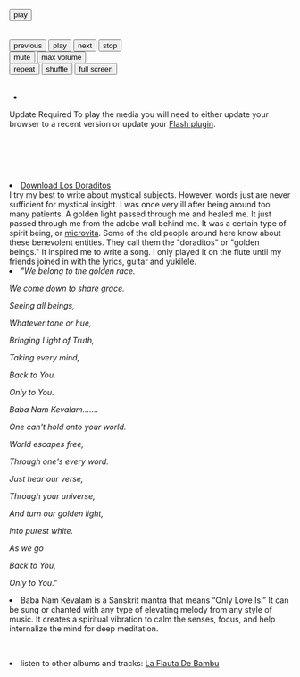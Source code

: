 
<html>
<head>
<meta charset="utf-8" />
<!-- Website Design By: www.happyworm.com -->
<title>Los Doraditos</title>
<meta http-equiv="Content-Type" content="text/html; charset=iso-8859-1" />
<link href="/dist/skin/blue.monday/css/jplayer.blue.monday.min.css" rel="stylesheet" type="text/css" />
<script type="text/javascript" src="/lib/jquery.min.js"></script>
<script type="text/javascript" src="/dist/jplayer/jquery.jplayer.min.js"></script>
<script type="text/javascript" src="/dist/add-on/jplayer.playlist.min.js"></script>
<script type="text/javascript">
//<![CDATA[
$(document).ready(function(){

	var myPlaylist = new jPlayerPlaylist({
		jPlayer: "#jquery_jplayer_N",
		cssSelectorAncestor: "#jp_container_N"
	}, [
		{
		   title:"Los Doraditos",
				artist:"El Misterio",
				mp3:"http://data.elmisterio.org/music/Kiirtan-El-Misterio/los-doraditos.mp3",
				poster: "http://data.elmisterio.org/assets/images/klee.jpg"
		}
	], {
		playlistOptions: {
			enableRemoveControls: true
		},
		swfPath: "/dist/jplayer",
		supplied: "webmv, ogv, m4v, oga, mp3",
		useStateClassSkin: true,
		autoBlur: false,
		smoothPlayBar: true,
		keyEnabled: true,
		audioFullScreen: true
	});

	// Click handlers for jPlayerPlaylist method demo

	// Audio mix playlist

	$("#playlist-setPlaylist-audio-mix").click(function() {
		myPlaylist.setPlaylist([
			{
			title:"Pictures At An Exhibition - Mussorgsky",
			artist:"Quetzal Eckhart",
			mp3:"http://data.elmisterio.org/music/Contemplations-On-A-Quena/pictures-at-an-exhibition.mp3",
			poster: "http://elmisterio.org/assets/images/cross-quena.jpg"
			},
			{				
				title:"Adagio",
			artist:"Quetzal Eckhart",
			mp3:"http://data.elmisterio.org/music/Contemplations-On-A-Quena/adagio.mp3",
			poster: "http://elmisterio.org/assets/images/cross-quena.jpg"
			},
			{
					title:"Andalouse",
			artist:"Quetzal Eckhart",
			mp3:"http://data.elmisterio.org/music/Contemplations-On-A-Quena/andalouse.mp3",
			poster: "http://elmisterio.org/assets/images/cross-quena.jpg"
			},
			{
					title:"Meditation",
			artist:"Quetzal Eckhart",
			mp3:"http://data.elmisterio.org/music/Contemplations-On-A-Quena/meditation.mp3",
			poster: "http://elmisterio.org/assets/images/cross-quena.jpg"
			},
			{
				title:"Dvorak",
			artist:"Quetzal Eckhart",
			mp3:"http://data.elmisterio.org/music/Contemplations-On-A-Quena/dvorak.mp3",
			poster: "http://elmisterio.org/assets/images/cross-quena.jpg"
			},
			{
                title:"Whistles",
			artist:"Quetzal Eckhart",
			mp3:"http://data.elmisterio.org/music/Contemplations-On-A-Quena/whistles.mp3",
			poster: "http://elmisterio.org/assets/images/cross-quena.jpg"
			},
			{
                title:"John Dowland Songs",
			artist:"Quetzal Eckhart",
			mp3:"http://data.elmisterio.org/music/Contemplations-On-A-Quena/dowland.mp3",
			poster: "http://elmisterio.org/assets/images/cross-quena.jpg"
			},
			{
                title:"Nocturne - Chopin",
			artist:"Quetzal Eckhart",
			mp3:"http://data.elmisterio.org/music/Contemplations-On-A-Quena/nocturne.mp3",
			poster: "http://elmisterio.org/assets/images/cross-quena.jpg"
			},
			{
                title:"Anandamurti Melodies",
			artist:"Quetzal Eckhart",
			mp3:"http://data.elmisterio.org/music/Contemplations-On-A-Quena/anandamurti.mp3",
			poster: "http://elmisterio.org/assets/images/cross-quena.jpg"
			},
			{
                title:"William Enckhausen plays Heinrich Enckhausen, Handel, and Telemann",
			artist:"Quetzal Eckhart",
			mp3:"http://data.elmisterio.org/music/Contemplations-On-A-Quena/enckhausen.mp3",
			poster: "http://elmisterio.org/assets/images/cross-quena.jpg"
			},
			{
                title:"Reverie - Debussy",
			artist:"Quetzal Eckhart",
			mp3:"http://data.elmisterio.org/music/Contemplations-On-A-Quena/reverie.mp3",
			poster: "http://elmisterio.org/assets/images/cross-quena.jpg"
			},
			{
                title:"Dance Of The Blessed Spirits",
			artist:"Quetzal Eckhart",
			mp3:"http://data.elmisterio.org/music/Contemplations-On-A-Quena/blessed-spirits.mp3",
			poster: "http://elmisterio.org/assets/images/cross-quena.jpg"
			},
			{
                title:"Los Doraditos",
			artist:"Quetzal Eckhart",
			mp3:"http://data.elmisterio.org/music/Contemplations-On-A-Quena/los-doraditos.mp3",
			poster: "http://elmisterio.org/assets/images/cross-quena.jpg"                                                                                     
			}
		]);
	});

	// Video mix playlist

	$("#playlist-setPlaylist-video-mix").click(function() {
		myPlaylist.setPlaylist([
			{
			    title:"Govinda",
				artist:"El Misterio",
				mp3:"http://data.elmisterio.org/music/Kiirtan-El-Misterio/govinda.mp3",
				poster: "http://elmisterio.org/assets/images/kiirtan.jpg"
			},
            {
			    title:"Topilejo",
				artist:"El Misterio",
				mp3:"http://data.elmisterio.org/music/Kiirtan-El-Misterio/topilejo.mp3",
				poster: "http://elmisterio.org/assets/images/kiirtan.jpg"
			},
			{
				title:"Padmasambhava",
				artist:"El Misterio",
				mp3:"http://data.elmisterio.org/music/Kiirtan-El-Misterio/padmasambhava.mp3",
				poster: "http://elmisterio.org/assets/images/kiirtan.jpg"
			},
			{
				title:"Baba Nam Kevalam",
				artist:"El Misterio",
				mp3:"http://data.elmisterio.org/music/Kiirtan-El-Misterio/babanamkevalam.mp3",
				poster: "http://elmisterio.org/assets/images/kiirtan.jpg"
			},
			{
				title:"Soja",
				artist:"El Misterio",
				mp3:"http://data.elmisterio.org/music/Kiirtan-El-Misterio/soja.mp3",
				poster: "http://elmisterio.org/assets/images/kiirtan.jpg"
			},
			{
				title:"Om Ah Hum Vajra Guru",
				artist:"El Misterio",
				mp3:"http://data.elmisterio.org/music/Kiirtan-El-Misterio/om-ah-hum-vajra-guru.mp3",
				poster: "http://elmisterio.org/assets/images/kiirtan.jpg"
			},
			{
				title:"Nikte Ha Kiirtan",
				artist:"El Misterio",
				mp3:"http://data.elmisterio.org/music/Kiirtan-El-Misterio/nikteha.mp3",
				poster: "http://elmisterio.org/assets/images/kiirtan.jpg"
			},
			{
				title:"Reverie Kiirtan",
				artist:"El Misterio",
				mp3:"http://data.elmisterio.org/music/Kiirtan-El-Misterio/reverie-kiirtan.mp3",
				poster: "http://elmisterio.org/assets/images/kiirtan.jpg"
			},
			{
				title:"Desierto",
				artist:"El Misterio",
				mp3:"http://data.elmisterio.org/music/Kiirtan-El-Misterio/desierto2.mp3",
				poster: "http://elmisterio.org/assets/images/kiirtan.jpg"
			},
			{
				title:"Tiny Green Island",
				artist:"El Misterio",
				mp3:"http://data.elmisterio.org/music/Kiirtan-El-Misterio/tiny-green-island.mp3",
				poster: "http://elmisterio.org/assets/images/kiirtan.jpg"
			},
			{
				title:"La Gracia",
				artist:"El Misterio",
				mp3:"http://data.elmisterio.org/music/Kiirtan-El-Misterio/gracia.mp3",
				poster: "http://elmisterio.org/assets/images/kiirtan.jpg"
			},
			{
				title:"Los Doraditos",
				artist:"El Misterio",
				mp3:"http://data.elmisterio.org/music/Kiirtan-El-Misterio/los-doraditos.mp3",
				poster: "http://elmisterio.org/assets/images/kiirtan.jpg"
			}
		]);
	});

	// Media mix playlist

	$("#playlist-setPlaylist-media-mix").click(function() {
		myPlaylist.setPlaylist([
			{
				title:"Gavotte And Minuet",
				artist:"Quetzal Eckhart",
				mp3:"http://data.elmisterio.org/music/Bach-On-Bamboo/gavotte-minuet.mp3",
				poster: "http://elmisterio.org/assets/images/cross-quena.jpg"
			},
			{
				title:"Air and Gavotte",
				artist:"Quetzal Eckhart",
				mp3:"http://data.elmisterio.org/music/Bach-On-Bamboo/air-gavotte.mp3",
				poster: "http://elmisterio.org/assets/images/cross-quena.jpg"
			},
			{
				title:"Christmas Oratorio",
				artist:"Quetzal Eckhart",
				mp3:"http://data.elmisterio.org/music/Bach-On-Bamboo/christmas-oratorio.mp3",
				poster: "http://elmisterio.org/assets/images/cross-quena.jpg"
			},
			{
				title:"Sonata in B-minor",
				artist:"Quetzal Eckhart",
				mp3:"http://data.elmisterio.org/music/Bach-On-Bamboo/sonata-b-minor.mp3",
				poster: "http://elmisterio.org/assets/images/cross-quena.jpg"
			},
			{
				title:"Minuet, Air, and Bouree",
				artist:"Quetzal Eckhart",
				mp3:"http://data.elmisterio.org/music/Bach-On-Bamboo/minuet-air-bouree.mp3",
				poster: "http://elmisterio.org/assets/images/cross-quena.jpg"
			}
		]);
	});

	


	// The remove commands

	$("#playlist-remove").click(function() {
		myPlaylist.remove();
	});

	$("#playlist-remove--2").click(function() {
		myPlaylist.remove(-2);
	});
	$("#playlist-remove--1").click(function() {
		myPlaylist.remove(-1);
	});
	$("#playlist-remove-0").click(function() {
		myPlaylist.remove(0);
	});
	$("#playlist-remove-1").click(function() {
		myPlaylist.remove(1);
	});
	$("#playlist-remove-2").click(function() {
		myPlaylist.remove(2);
	});

	// The shuffle commands

	$("#playlist-shuffle").click(function() {
		myPlaylist.shuffle();
	});

	$("#playlist-shuffle-false").click(function() {
		myPlaylist.shuffle(false);
	});
	$("#playlist-shuffle-true").click(function() {
		myPlaylist.shuffle(true);
	});

	// The select commands

	$("#playlist-select--2").click(function() {
		myPlaylist.select(-2);
	});
	$("#playlist-select--1").click(function() {
		myPlaylist.select(-1);
	});
	$("#playlist-select-0").click(function() {
		myPlaylist.select(0);
	});
	$("#playlist-select-1").click(function() {
		myPlaylist.select(1);
	});
	$("#playlist-select-2").click(function() {
		myPlaylist.select(2);
	});

	// The next/previous commands

	$("#playlist-next").click(function() {
		myPlaylist.next();
	});
	$("#playlist-previous").click(function() {
		myPlaylist.previous();
	});

	// The play commands

	$("#playlist-play").click(function() {
		myPlaylist.play();
	});

	$("#playlist-play--2").click(function() {
		myPlaylist.play(-2);
	});
	$("#playlist-play--1").click(function() {
		myPlaylist.play(-1);
	});
	$("#playlist-play-0").click(function() {
		myPlaylist.play(0);
	});
	$("#playlist-play-1").click(function() {
		myPlaylist.play(1);
	});
	$("#playlist-play-2").click(function() {
		myPlaylist.play(2);
	});

	// The pause command

	$("#playlist-pause").click(function() {
		myPlaylist.pause();
	});

	// Changing the playlist options

	// Option: autoPlay

	$("#playlist-option-autoPlay-true").click(function() {
		myPlaylist.option("autoPlay", true);
	});
	$("#playlist-option-autoPlay-false").click(function() {
		myPlaylist.option("autoPlay", false);
	});

	// Option: enableRemoveControls

	$("#playlist-option-enableRemoveControls-true").click(function() {
		myPlaylist.option("enableRemoveControls", true);
	});
	$("#playlist-option-enableRemoveControls-false").click(function() {
		myPlaylist.option("enableRemoveControls", false);
	});

	// Option: displayTime

	$("#playlist-option-displayTime-0").click(function() {
		myPlaylist.option("displayTime", 0);
	});
	$("#playlist-option-displayTime-fast").click(function() {
		myPlaylist.option("displayTime", "fast");
	});
	$("#playlist-option-displayTime-slow").click(function() {
		myPlaylist.option("displayTime", "slow");
	});
	$("#playlist-option-displayTime-2000").click(function() {
		myPlaylist.option("displayTime", 2000);
	});

	// Option: addTime

	$("#playlist-option-addTime-0").click(function() {
		myPlaylist.option("addTime", 0);
	});
	$("#playlist-option-addTime-fast").click(function() {
		myPlaylist.option("addTime", "fast");
	});
	$("#playlist-option-addTime-slow").click(function() {
		myPlaylist.option("addTime", "slow");
	});
	$("#playlist-option-addTime-2000").click(function() {
		myPlaylist.option("addTime", 2000);
	});

	// Option: removeTime

	$("#playlist-option-removeTime-0").click(function() {
		myPlaylist.option("removeTime", 0);
	});
	$("#playlist-option-removeTime-fast").click(function() {
		myPlaylist.option("removeTime", "fast");
	});
	$("#playlist-option-removeTime-slow").click(function() {
		myPlaylist.option("removeTime", "slow");
	});
	$("#playlist-option-removeTime-2000").click(function() {
		myPlaylist.option("removeTime", 2000);
	});

	// Option: shuffleTime

	$("#playlist-option-shuffleTime-0").click(function() {
		myPlaylist.option("shuffleTime", 0);
	});
	$("#playlist-option-shuffleTime-fast").click(function() {
		myPlaylist.option("shuffleTime", "fast");
	});
	$("#playlist-option-shuffleTime-slow").click(function() {
		myPlaylist.option("shuffleTime", "slow");
	});
	$("#playlist-option-shuffleTime-2000").click(function() {
		myPlaylist.option("shuffleTime", 2000);
	});

	// Equivalent commands

	$("#playlist-equivalent-1-a").click(function() {
		myPlaylist.add({
			title:"Your Face",
			artist:"The Stark Palace",
			mp3:"http://www.jplayer.org/audio/mp3/TSP-05-Your_face.mp3",
			oga:"http://www.jplayer.org/audio/ogg/TSP-05-Your_face.ogg",
			poster: "http://www.jplayer.org/audio/poster/The_Stark_Palace_640x360.png"
		}, true);
	});

	$("#playlist-equivalent-1-b").click(function() {
		myPlaylist.add({
			title:"Your Face",
			artist:"The Stark Palace",
			mp3:"http://www.jplayer.org/audio/mp3/TSP-05-Your_face.mp3",
			oga:"http://www.jplayer.org/audio/ogg/TSP-05-Your_face.ogg",
			poster: "http://www.jplayer.org/audio/poster/The_Stark_Palace_640x360.png"
		});
		myPlaylist.play(-1);
	});

	// AVOID COMMANDS

	$("#playlist-avoid-1").click(function() {
		myPlaylist.remove(2); // Removes the 3rd item
		myPlaylist.remove(3); // Ignored unless removeTime=0: Where it removes the 4th item, which was originally the 5th item.
	});


});
//]]>
</script>
</head>
<body>
<p style="margin-top:1em;">
				

<div id="jp_container_N" class="jp-video jp-video-270p" role="application" aria-label="media player">
	<div class="jp-type-playlist">
		<div id="jquery_jplayer_N" class="jp-jplayer"></div>
		<div class="jp-gui">
			<div class="jp-video-play">
				<button class="jp-video-play-icon" role="button" tabindex="0">play</button>
			</div>
			<div class="jp-interface">
				<div class="jp-progress">
					<div class="jp-seek-bar">
						<div class="jp-play-bar"></div>
					</div>
				</div>
				<div class="jp-current-time" role="timer" aria-label="time">&nbsp;</div>
				<div class="jp-duration" role="timer" aria-label="duration">&nbsp;</div>
				<div class="jp-controls-holder">
					<div class="jp-controls">
						<button class="jp-previous" role="button" tabindex="0">previous</button>
						<button class="jp-play" role="button" tabindex="0">play</button>
						<button class="jp-next" role="button" tabindex="0">next</button>
						<button class="jp-stop" role="button" tabindex="0">stop</button>
					</div>
					<div class="jp-volume-controls">
						<button class="jp-mute" role="button" tabindex="0">mute</button>
						<button class="jp-volume-max" role="button" tabindex="0">max volume</button>
						<div class="jp-volume-bar">
							<div class="jp-volume-bar-value"></div>
						</div>
					</div>
					<div class="jp-toggles">
						<button class="jp-repeat" role="button" tabindex="0">repeat</button>
						<button class="jp-shuffle" role="button" tabindex="0">shuffle</button>
						<button class="jp-full-screen" role="button" tabindex="0">full screen</button>
					</div>
				</div>
				<div class="jp-details">
					<div class="jp-title" aria-label="title">&nbsp;</div>
				</div>
			</div>
		</div>
		<div class="jp-playlist">
			<ul>
				<!-- The method Playlist.displayPlaylist() uses this unordered list -->
				<li>&nbsp;</li>
			</ul>
		</div>
		<div class="jp-no-solution">
			<span>Update Required</span>
			To play the media you will need to either update your browser to a recent version or update your <a href="http://get.adobe.com/flashplayer/" target="_blank">Flash plugin</a>.
		</div>
	</div>
</div>
			
&nbsp;


&nbsp;
<code></code><br />
&nbsp;
<li><a href="http://data.elmisterio.org/music/Contemplations-On-A-Quena/los-doraditos.mp3">Download Los Doraditos</a></li>
I try my best to write about mystical subjects. However, words just are never sufficient for mystical insight. I was once very ill after being around too many patients. A golden light passed through me and healed me. It just passed through me from the adobe wall behind me. It was a certain type of spirit being, or <a href="http://elmisterio.org/the-varieties-of-microvita/">microvita</a>. Some of the old people around here know about these benevolent entities. They call them the "doraditos" or "golden beings." It inspired me to write a song. I only played it on the flute until my friends joined in with the lyrics, guitar and yukilele.

<li><em>"We belong to the golden race.

We come down to share grace.

Seeing all beings,

Whatever tone or hue,

Bringing Light of Truth,

Taking every mind,

Back to You.

Only to You.

Baba Nam Kevalam.......

One can't hold onto your world.

World escapes free,

Through one's every word.

Just hear our verse,

Through your universe,

And turn our golden light,

Into purest white.

As we go

Back to You,

Only to You."</em></li>


<li>Baba Nam Kevalam is a Sanskrit mantra that means “Only Love Is.” It can be sung or chanted with any type of elevating melody from any style of music. It creates a spiritual vibration to calm the senses, focus, and help internalize the mind for deep meditation. </li>


&nbsp;
<li>listen to other albums and tracks:  <a href="http://elmisterio.org/la-flauta-de-bambu"> La Flauta De Bambu</a></li>






